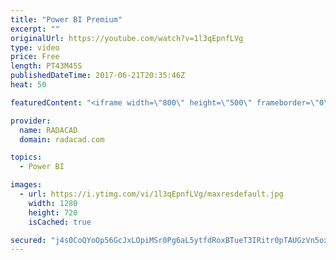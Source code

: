 ```yaml
---
title: "Power BI Premium"
excerpt: ""
originalUrl: https://youtube.com/watch?v=1l3qEpnfLVg
type: video
price: Free
length: PT43M45S
publishedDateTime: 2017-06-21T20:35:46Z
heat: 50

featuredContent: "<iframe width=\"800\" height=\"500\" frameborder=\"0\" src=\"https://www.youtube.com/embed/1l3qEpnfLVg\" allow=\"accelerometer; autoplay; encrypted-media; gyroscope; picture-in-picture\" allowfullscreen></iframe>"

provider:
  name: RADACAD
  domain: radacad.com

topics:
  - Power BI

images:
  - url: https://i.ytimg.com/vi/1l3qEpnfLVg/maxresdefault.jpg
    width: 1280
    height: 720
    isCached: true

secured: "j4s0CoQYoOp56GcJxLOpiMSr0Pg6aL5ytfdRoxBTueT3IRitr0pTAUGzVn5oxU3jUWRUOvzqfHb/sBs1TUNU5DlP91zjQ77zJvZh5A8DOvUKQZYmDnoSI0P/7wmvSVM6qMlhd3zld4h9qE6jVcUvJeuQOMreYND5RWePZpAvW0r5hCr9E0P7FyCE+WEW0G0GjIXOJBL6SJ73WXgTspy+dLWxd1fo/iurt9zgoc80VCnttjxhEYcWAICr9MF9p4BcI8pgIT/NBKCbqHa+3YL8yt8hyKK7rOmWeez0kIsYjbhZ0QG0I9duuiDfU1M8ZmXy4WJ2LVKctv6gsT9CVwm3x1UtVUfqEUsYbXwVITaidjJTb2rYzKIO9dKolBresdDjEqdOzAG6ilPIdST0hF+I3zdf0hJEV11yAfUc1sOhD5U=;7jW79DQAmSYZ87VdRMi9pQ=="
---
```


